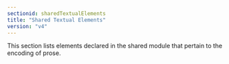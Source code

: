 ```yaml
---
sectionid: sharedTextualElements
title: "Shared Textual Elements"
version: "v4"
---
```


This section lists elements declared in the shared module that pertain to the encoding of prose.
